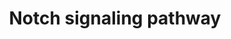 ---
annotations:
- type: Pathway Ontology
  value: Notch signaling pathway
authors:
- 169.230.77.174
- MaintBot
- Thomas
- Mushtong
- Ddigles
- Khanspers
- L Dupuis
- Eweitz
description: The Notch signaling pathway is an evolutionarily conserved, intercellular
  signaling mechanism essential for proper embryonic development in all metazoan organisms
  in the Animal kingdom. The Notch proteins (Notch1-Notch4 in vertebrates) are single-pass
  receptors that are activated by the Delta (or Delta-like) and Jagged/Serrate families
  of membrane-bound ligands. They are transported to the plasma membrane as cleaved,
  but otherwise intact polypeptides. Interaction with ligand leads to two additional
  proteolytic cleavages that liberate the Notch intracellular domain (NICD) from the
  plasma membrane. The NICD translocates to the nucleus, where it forms a complex
  with the DNA binding protein CSL, displacing a histone deacetylase (HDAc)-co-repressor
  (CoR) complex from CSL. Components of an activation complex, such as MAML1 and histone
  acetyltransferases (HATs), are recruited to the NICD-CSL complex, leading to the
  transcriptional activation of Notch target genes.
last-edited: 2021-05-16
organisms:
- Rattus norvegicus
redirect_from:
- /index.php/Pathway:WP517
- /instance/WP517
schema-jsonld:
- '@context': https://schema.org/
  '@id': https://wikipathways.github.io/pathways/WP517.html
  '@type': Dataset
  creator:
    '@type': Organization
    name: WikiPathways
  description: The Notch signaling pathway is an evolutionarily conserved, intercellular
    signaling mechanism essential for proper embryonic development in all metazoan
    organisms in the Animal kingdom. The Notch proteins (Notch1-Notch4 in vertebrates)
    are single-pass receptors that are activated by the Delta (or Delta-like) and
    Jagged/Serrate families of membrane-bound ligands. They are transported to the
    plasma membrane as cleaved, but otherwise intact polypeptides. Interaction with
    ligand leads to two additional proteolytic cleavages that liberate the Notch intracellular
    domain (NICD) from the plasma membrane. The NICD translocates to the nucleus,
    where it forms a complex with the DNA binding protein CSL, displacing a histone
    deacetylase (HDAc)-co-repressor (CoR) complex from CSL. Components of an activation
    complex, such as MAML1 and histone acetyltransferases (HATs), are recruited to
    the NICD-CSL complex, leading to the transcriptional activation of Notch target
    genes.
  keywords:
  - Q2LC87_RAT
  - RBP-J
  - NM_001108334.1
  - Hes5
  - Jag2
  - '&amp;amp;amp;#xD;'
  - Ctbp2
  - Inpp5k
  - HDAC2
  - Hes1
  - Jag1
  - DTX1
  - Notch4
  - NOTC1_RAT
  - NP_001100551.1
  - Dll3
  - Mfng
  - Lfng
  - PTCRA
  - DVL1
  - Ncstn
  - HDAC1
  - NP_001101230.1
  - RGD1566181_predicted
  - APH1B
  - Dtx4
  - NP_001101145.1
  - NP_001102074.1
  - Psen1
  - NP_001100467.1
  - Crebbp
  - Adam17
  - Ctbp1
  - Pcaf
  - Dll1
  - RFNG
  - Aph1a
  - NP_001102523.1
  - LOC688965
  - Dvl2
  - NP_001100520.1
  - Notch2
  - Numbl
  - PSEN2
  - Kcnj5
  - Notch3
  - Tnf
  license: CC0
  name: Notch signaling pathway
seo: CreativeWork
title: Notch signaling pathway
wpid: WP517
---